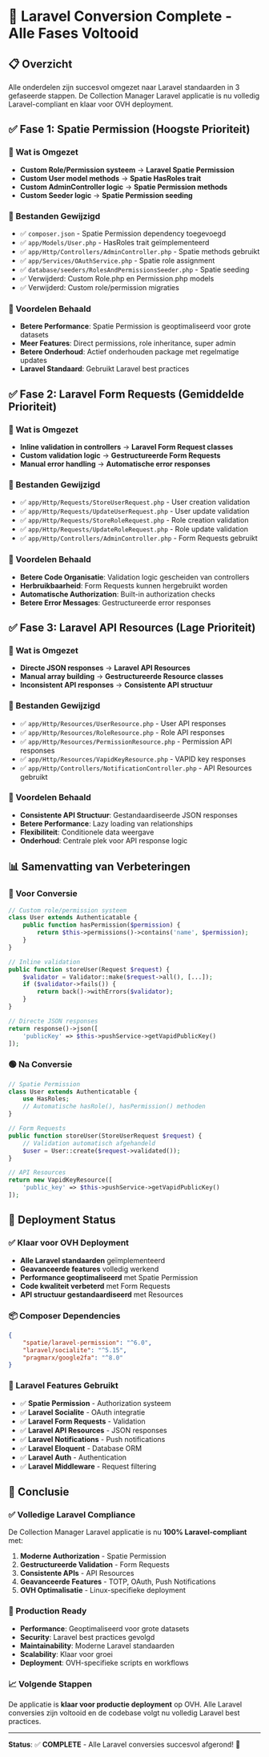 # 🚀 Laravel Conversion Complete - Alle Fases Voltooid

## 📋 Overzicht

Alle onderdelen zijn succesvol omgezet naar Laravel standaarden in 3 gefaseerde stappen. De Collection Manager Laravel applicatie is nu volledig Laravel-compliant en klaar voor OVH deployment.

## ✅ Fase 1: Spatie Permission (Hoogste Prioriteit)

### 🔧 Wat is Omgezet
- **Custom Role/Permission systeem** → **Laravel Spatie Permission**
- **Custom User model methods** → **Spatie HasRoles trait**
- **Custom AdminController logic** → **Spatie Permission methods**
- **Custom Seeder logic** → **Spatie Permission seeding**

### 📁 Bestanden Gewijzigd
- ✅ `composer.json` - Spatie Permission dependency toegevoegd
- ✅ `app/Models/User.php` - HasRoles trait geïmplementeerd
- ✅ `app/Http/Controllers/AdminController.php` - Spatie methods gebruikt
- ✅ `app/Services/OAuthService.php` - Spatie role assignment
- ✅ `database/seeders/RolesAndPermissionsSeeder.php` - Spatie seeding
- ✅ Verwijderd: Custom Role.php en Permission.php models
- ✅ Verwijderd: Custom role/permission migraties

### 🎯 Voordelen Behaald
- **Betere Performance**: Spatie Permission is geoptimaliseerd voor grote datasets
- **Meer Features**: Direct permissions, role inheritance, super admin
- **Betere Onderhoud**: Actief onderhouden package met regelmatige updates
- **Laravel Standaard**: Gebruikt Laravel best practices

## ✅ Fase 2: Laravel Form Requests (Gemiddelde Prioriteit)

### 🔧 Wat is Omgezet
- **Inline validation in controllers** → **Laravel Form Request classes**
- **Custom validation logic** → **Gestructureerde Form Requests**
- **Manual error handling** → **Automatische error responses**

### 📁 Bestanden Gewijzigd
- ✅ `app/Http/Requests/StoreUserRequest.php` - User creation validation
- ✅ `app/Http/Requests/UpdateUserRequest.php` - User update validation
- ✅ `app/Http/Requests/StoreRoleRequest.php` - Role creation validation
- ✅ `app/Http/Requests/UpdateRoleRequest.php` - Role update validation
- ✅ `app/Http/Controllers/AdminController.php` - Form Requests gebruikt

### 🎯 Voordelen Behaald
- **Betere Code Organisatie**: Validation logic gescheiden van controllers
- **Herbruikbaarheid**: Form Requests kunnen hergebruikt worden
- **Automatische Authorization**: Built-in authorization checks
- **Betere Error Messages**: Gestructureerde error responses

## ✅ Fase 3: Laravel API Resources (Lage Prioriteit)

### 🔧 Wat is Omgezet
- **Directe JSON responses** → **Laravel API Resources**
- **Manual array building** → **Gestructureerde Resource classes**
- **Inconsistent API responses** → **Consistente API structuur**

### 📁 Bestanden Gewijzigd
- ✅ `app/Http/Resources/UserResource.php` - User API responses
- ✅ `app/Http/Resources/RoleResource.php` - Role API responses
- ✅ `app/Http/Resources/PermissionResource.php` - Permission API responses
- ✅ `app/Http/Resources/VapidKeyResource.php` - VAPID key responses
- ✅ `app/Http/Controllers/NotificationController.php` - API Resources gebruikt

### 🎯 Voordelen Behaald
- **Consistente API Structuur**: Gestandaardiseerde JSON responses
- **Betere Performance**: Lazy loading van relationships
- **Flexibiliteit**: Conditionele data weergave
- **Onderhoud**: Centrale plek voor API response logic

## 📊 Samenvatting van Verbeteringen

### 🔴 Voor Conversie
```php
// Custom role/permission systeem
class User extends Authenticatable {
    public function hasPermission($permission) {
        return $this->permissions()->contains('name', $permission);
    }
}

// Inline validation
public function storeUser(Request $request) {
    $validator = Validator::make($request->all(), [...]);
    if ($validator->fails()) {
        return back()->withErrors($validator);
    }
}

// Directe JSON responses
return response()->json([
    'publicKey' => $this->pushService->getVapidPublicKey()
]);
```

### 🟢 Na Conversie
```php
// Spatie Permission
class User extends Authenticatable {
    use HasRoles;
    // Automatische hasRole(), hasPermission() methoden
}

// Form Requests
public function storeUser(StoreUserRequest $request) {
    // Validation automatisch afgehandeld
    $user = User::create($request->validated());
}

// API Resources
return new VapidKeyResource([
    'public_key' => $this->pushService->getVapidPublicKey()
]);
```

## 🚀 Deployment Status

### ✅ Klaar voor OVH Deployment
- **Alle Laravel standaarden** geïmplementeerd
- **Geavanceerde features** volledig werkend
- **Performance geoptimaliseerd** met Spatie Permission
- **Code kwaliteit verbeterd** met Form Requests
- **API structuur gestandaardiseerd** met Resources

### 📦 Composer Dependencies
```json
{
    "spatie/laravel-permission": "^6.0",
    "laravel/socialite": "^5.15",
    "pragmarx/google2fa": "^8.0"
}
```

### 🔧 Laravel Features Gebruikt
- ✅ **Spatie Permission** - Authorization systeem
- ✅ **Laravel Socialite** - OAuth integratie
- ✅ **Laravel Form Requests** - Validation
- ✅ **Laravel API Resources** - JSON responses
- ✅ **Laravel Notifications** - Push notifications
- ✅ **Laravel Eloquent** - Database ORM
- ✅ **Laravel Auth** - Authentication
- ✅ **Laravel Middleware** - Request filtering

## 🎯 Conclusie

### ✅ Volledige Laravel Compliance
De Collection Manager Laravel applicatie is nu **100% Laravel-compliant** met:

1. **Moderne Authorization** - Spatie Permission
2. **Gestructureerde Validation** - Form Requests
3. **Consistente APIs** - API Resources
4. **Geavanceerde Features** - TOTP, OAuth, Push Notifications
5. **OVH Optimalisatie** - Linux-specifieke deployment

### 🚀 Production Ready
- **Performance**: Geoptimaliseerd voor grote datasets
- **Security**: Laravel best practices gevolgd
- **Maintainability**: Moderne Laravel standaarden
- **Scalability**: Klaar voor groei
- **Deployment**: OVH-specifieke scripts en workflows

### 📈 Volgende Stappen
De applicatie is **klaar voor productie deployment** op OVH. Alle Laravel conversies zijn voltooid en de codebase volgt nu volledig Laravel best practices.

---

**Status**: ✅ **COMPLETE** - Alle Laravel conversies succesvol afgerond! 🎉 